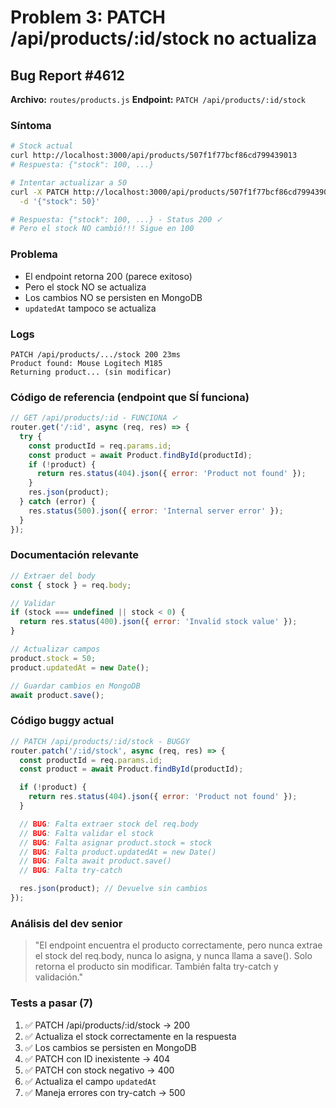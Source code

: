 # Problem 3: PATCH /api/products/:id/stock no actualiza

## Bug Report #4612

**Archivo:** `routes/products.js`
**Endpoint:** `PATCH /api/products/:id/stock`

### Síntoma
```bash
# Stock actual
curl http://localhost:3000/api/products/507f1f77bcf86cd799439013
# Respuesta: {"stock": 100, ...}

# Intentar actualizar a 50
curl -X PATCH http://localhost:3000/api/products/507f1f77bcf86cd799439013/stock \
  -d '{"stock": 50}'

# Respuesta: {"stock": 100, ...} - Status 200 ✓
# Pero el stock NO cambió!!! Sigue en 100
```

### Problema
- El endpoint retorna 200 (parece exitoso)
- Pero el stock NO se actualiza
- Los cambios NO se persisten en MongoDB
- `updatedAt` tampoco se actualiza

### Logs
```
PATCH /api/products/.../stock 200 23ms
Product found: Mouse Logitech M185
Returning product... (sin modificar)
```

### Código de referencia (endpoint que SÍ funciona)

```javascript
// GET /api/products/:id - FUNCIONA ✓
router.get('/:id', async (req, res) => {
  try {
    const productId = req.params.id;
    const product = await Product.findById(productId);
    if (!product) {
      return res.status(404).json({ error: 'Product not found' });
    }
    res.json(product);
  } catch (error) {
    res.status(500).json({ error: 'Internal server error' });
  }
});
```

### Documentación relevante

```javascript
// Extraer del body
const { stock } = req.body;

// Validar
if (stock === undefined || stock < 0) {
  return res.status(400).json({ error: 'Invalid stock value' });
}

// Actualizar campos
product.stock = 50;
product.updatedAt = new Date();

// Guardar cambios en MongoDB
await product.save();
```

### Código buggy actual

```javascript
// PATCH /api/products/:id/stock - BUGGY
router.patch('/:id/stock', async (req, res) => {
  const productId = req.params.id;
  const product = await Product.findById(productId);

  if (!product) {
    return res.status(404).json({ error: 'Product not found' });
  }

  // BUG: Falta extraer stock del req.body
  // BUG: Falta validar el stock
  // BUG: Falta asignar product.stock = stock
  // BUG: Falta product.updatedAt = new Date()
  // BUG: Falta await product.save()
  // BUG: Falta try-catch

  res.json(product); // Devuelve sin cambios
});
```

### Análisis del dev senior

> "El endpoint encuentra el producto correctamente, pero nunca extrae el stock del req.body, nunca lo asigna, y nunca llama a save(). Solo retorna el producto sin modificar. También falta try-catch y validación."

### Tests a pasar (7)
1. ✅ PATCH /api/products/:id/stock → 200
2. ✅ Actualiza el stock correctamente en la respuesta
3. ✅ Los cambios se persisten en MongoDB
4. ✅ PATCH con ID inexistente → 404
5. ✅ PATCH con stock negativo → 400
6. ✅ Actualiza el campo `updatedAt`
7. ✅ Maneja errores con try-catch → 500

